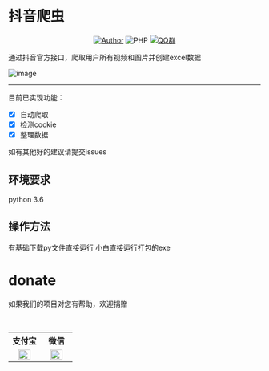 # 抖音爬虫

<p align="center">
    <a href="https://github.com/raindrop-hb"><img alt="Author" src="https://img.shields.io/badge/author-raindrop-blueviolet"/></a>
    <img alt="PHP" src="https://img.shields.io/badge/code-Python-success"/></a>
    <a href="https://jq.qq.com/?_wv=1027&k=fzhZMSbP"><img alt="QQ群" src="https://img.shields.io/badge/QQ-交流群-blackviolet"/></a>
</p>

通过抖音官方接口，爬取用户所有视频和图片并创建excel数据


![image](https://github.com/raindrop-hb/douyin_spider/assets/72308008/51232a40-5efe-4372-a4dd-f2488b9da0bb)



------
目前已实现功能：


- [x] 自动爬取
- [x] 检测cookie
- [x] 整理数据

如有其他好的建议请提交issues

## 环境要求
python 3.6 

## 操作方法
有基础下载py文件直接运行
小白直接运行打包的exe

# donate

如果我们的项目对您有帮助，欢迎捐赠

<table>
  <tr>
    <th width="50%">支付宝</th>
    <th width="50%">微信</th>
  </tr>
  <tr></tr>
  <tr align="center">
    <td><img width="70%" src="https://cdn.staticaly.com/gh/raindrop-hb/douyin_spider/main/donate/zfb.png
"></td>
    <td><img width="70%" src="https://cdn.staticaly.com/gh/raindrop-hb/douyin_spider/main/donate/wx.png
"></td>
  </tr>
</table>
